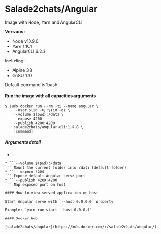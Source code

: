 # Salade2chats/Angular

Image with Node, Yarn and AngularCLI

**Versions:**

* Node v10.9.0
* Yarn 1.10.1
* AngularCLI 6.2.3

Including:

* Alpine 3.8
* GoSU 1.10

Default command is 'bash'.

#### Run the image with all capacities arguments

```Shell
$ sudo docker run --rm -ti --name angular \
    --user $(id -u):$(id -g) \
    --volume $(pwd):/data \
    --expose 4200
    --publish 4200:4200
    salade2chats/angular-cli:1.6.8 \
    [command]
```

##### Arguments detail

* ```--user $(id -u):$(id -g)
``` Needed to be a non-root user, and keep host right owner. A /home/visitor folder is automatically created.
* ```--volume $(pwd):/data
``` Mount the current folder into /data (default folder)
* ```--expose 4200
``` Expose default Angular serve port
* ```--publish 4200:4200
``` Map exposed port on host

#### How to view served application on host

Start Angular serve with `--host 0.0.0.0` property

Example: `yarn run start --host 0.0.0.0`

#### Docker hub

[salade2chats/angular](https://hub.docker.com/r/salade2chats/angular/)
